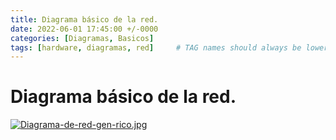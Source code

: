 ```yaml
---
title: Diagrama básico de la red.
date: 2022-06-01 17:45:00 +/-0000
categories: [Diagramas, Basicos]
tags: [hardware, diagramas, red]     # TAG names should always be lowercase
---
```

# Diagrama básico de la red.
[![Diagrama-de-red-gen-rico.jpg](https://i.postimg.cc/d36VfXR2/Diagrama-de-red-gen-rico.jpg)](https://postimg.cc/647K2Mmq)
